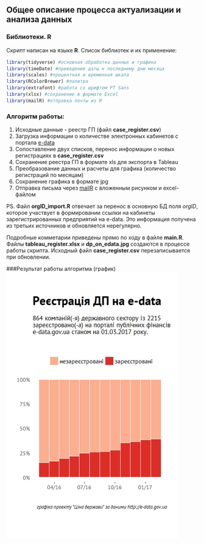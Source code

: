 ## Общее описание процесса актуализации и анализа данных


### Библиотеки. R
Скрипт написан на языке **R**. Список библиотек и их применение:
```R
library(tidyverse) #основная обработка данных и графика
library(timeDate) #приведение даты к последнему дню месяца
library(scales) #процентная и временная шкала
library(RColorBrewer) #палитра
library(extrafont) #работа со шрифтом PT Sans
library(xlsx) #сохранение в формате Excel
library(mailR) #отправка почты из R
```


### Алгоритм работы:
1. Исходные данные - реестр ГП (файл **case_register.csv**)
2. Загрузка информации о количестве электронных кабинетов с портала [e-data](http://spending.gov.ua/web/guest/disposers)
3. Сопоставление двух списков, перенос информации о новых регистрациях в **case_register.csv**
4. Сохранение реестра ГП в формате xls для экспорта в Tableau
5. Преобразование данных и расчеты для графика (количество регистраций по месяцам)
6. Сохранение графика в формате jpg
7. Отправка письма через [mailR](https://github.com/rpremraj/mailR) с вложенным рисунком и excel-файлом

PS. Файл **orgID_import.R** отвечает за перенос в основную БД поля *orgID*, которое участвует  в формировании ссылки на кабинеты зарегистрированных предприятий на e-data. Это информация получена из третьих источников и обновляется нерегулярно. 


Подробные комметарии приведены прямо по ходу в файле **main.R**. Файлы **tableau_register.xlsx** и **dp_on_edata.jpg** создаются в процессе работы скрипта. Исходный файл **case_register.csv** перезаписывается при обновлении.


###Результат работы алгоритма (график)
![Реєстрація ДП на edata](https://raw.githubusercontent.com/woldemarg/edata_register/master/dp_on_edata.jpg)
